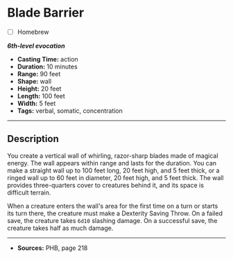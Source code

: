 # Blade Barrier
- [ ] Homebrew

***6th-level evocation***
- **Casting Time:** action
- **Duration:** 10 minutes
- **Range:** 90 feet
- **Shape:** wall
- **Height:** 20 feet
- **Length:** 100 feet
- **Width:** 5 feet
- **Tags:** verbal, somatic, concentration

---

## Description
You create a vertical wall of whirling, razor-sharp blades made of magical energy.
The wall appears within range and lasts for the duration.
You can make a straight wall up to 100 feet long, 20 feet high, and 5 feet thick, or a ringed wall up to 60 feet in diameter, 20 feet high, and 5 feet thick.
The wall provides three-quarters cover to creatures behind it, and its space is difficult terrain.

When a creature enters the wall's area for the first time on a turn or starts its turn there, the creature must make a Dexterity Saving Throw.
On a failed save, the creature takes `6d10` slashing damage.
On a successful save, the creature takes half as much damage.

---

- **Sources:** PHB, page 218
